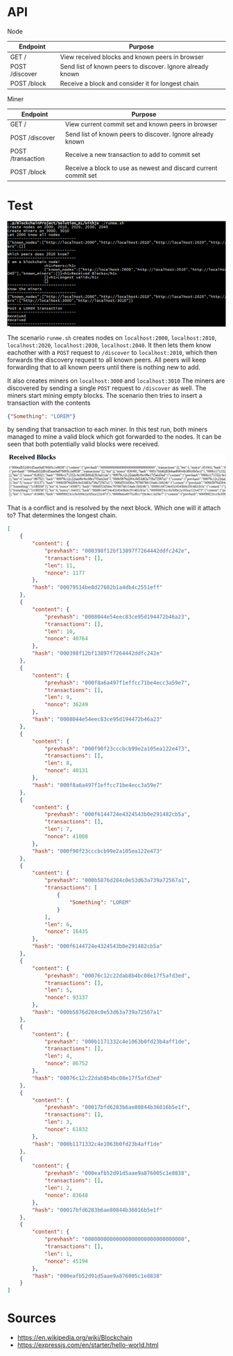 # API

Node

| Endpoint | Purpose |
| --- | --- |
| GET / | View received blocks and known peers in browser |
| POST /discover | Send list of known peers to discover. Ignore already known |
| POST /block | Receive a block and consider it for longest chain |

Miner

| Endpoint | Purpose |
| --- | --- |
| GET / | View current commit set and known peers in browser |
| POST /discover | Send list of known peers to discover. Ignore already known |
| POST /transaction | Receive a new transaction to add to commit set |
| POST /block | Receive a block to use as newest and discard current commit set |

# Test

![screenshot](screenshot.png)

The scenario `runme.sh` creates nodes on `localhost:2000`, `localhost:2010`,
`localhost:2020`, `localhost:2030`, `localhost:2040`.
It then lets them know eachother with a `POST` request to `/discover`
to `localhost:2010`, which then forwards the discovery request to all
known peers. All peers will keep forwarding that to all known peers
until there is nothing new to add.

It also creates miners on `localhost:3000` and `localhost:3010`
The miners are discovered by sending a single `POST` request to `/discover`
as well. The miners start mining empty blocks.
The scenario then tries to insert a transaction with the contents

```json
{"Something": "LOREM"}
```

by sending that transaction to each miner. In this test run, both
miners managed to mine a valid block which got forwarded to the nodes.
It can be seen that both potentially valid blocks were received.

![conflict](conflict.png)

That is a conflict and is resolved by the next block. Which one
will it attach to? That determines the longest chain.



```json
[
    {
        "content": {
            "prevhash": "000398f12bf13897f7264442ddfc242e",
            "transactions": [],
            "len": 11,
            "nonce": 1177
        },
        "hash": "00079514be8d27682b1a4db4c2551eff"
    },
    {
        "content": {
            "prevhash": "0008044e54eec83ce95d194472b46a23",
            "transactions": [],
            "len": 10,
            "nonce": 40764
        },
        "hash": "000398f12bf13897f7264442ddfc242e"
    },
    {
        "content": {
            "prevhash": "000f8a6a497f1effcc71be4ecc3a59e7",
            "transactions": [],
            "len": 9,
            "nonce": 36249
        },
        "hash": "0008044e54eec83ce95d194472b46a23"
    },
    {
        "content": {
            "prevhash": "000f90f23cccbcb99e2a105ea122e473",
            "transactions": [],
            "len": 8,
            "nonce": 40131
        },
        "hash": "000f8a6a497f1effcc71be4ecc3a59e7"
    },
    {
        "content": {
            "prevhash": "000f6144724e4324543b0e291482cb5a",
            "transactions": [],
            "len": 7,
            "nonce": 41008
        },
        "hash": "000f90f23cccbcb99e2a105ea122e473"
    },
    {
        "content": {
            "prevhash": "000b5876d284c0e53d63a739a72567a1",
            "transactions": [
                {
                    "Something": "LOREM"
                }
            ],
            "len": 6,
            "nonce": 16435
        },
        "hash": "000f6144724e4324543b0e291482cb5a"
    },
    {
        "content": {
            "prevhash": "00076c12c22dab8b4bc08e17f5afd3ed",
            "transactions": [],
            "len": 5,
            "nonce": 93137
        },
        "hash": "000b5876d284c0e53d63a739a72567a1"
    },
    {
        "content": {
            "prevhash": "000b1171332c4e1063b0fd23b4aff1de",
            "transactions": [],
            "len": 4,
            "nonce": 86752
        },
        "hash": "00076c12c22dab8b4bc08e17f5afd3ed"
    },
    {
        "content": {
            "prevhash": "00017bfd6283b6ae80844b36016b5e1f",
            "transactions": [],
            "len": 3,
            "nonce": 61832
        },
        "hash": "000b1171332c4e1063b0fd23b4aff1de"
    },
    {
        "content": {
            "prevhash": "000eafb52d91d5aae9a876005c1e8838",
            "transactions": [],
            "len": 2,
            "nonce": 83648
        },
        "hash": "00017bfd6283b6ae80844b36016b5e1f"
    },
    {
        "content": {
            "prevhash": "00000000000000000000000000000000",
            "transactions": [],
            "len": 1,
            "nonce": 45194
        },
        "hash": "000eafb52d91d5aae9a876005c1e8838"
    }
]
```


# Sources
- https://en.wikipedia.org/wiki/Blockchain
- https://expressjs.com/en/starter/hello-world.html
